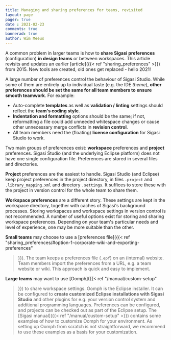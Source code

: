 ```yaml
---
title: Managing and sharing preferences for teams, revisited
layout: page
pager: true 
date : 2021-02-23
comments: true
bannerad: true
author: Wim Meeus
---
```



A common problem in larger teams is how to **share Sigasi
preferences** (configuration) **in design teams** or between
workspaces. This article revisits and updates an earlier [article]({{<
ref "sharing_preferences" >}}) from 2015. New tools are created, old
ones get replaced - hello 2021!

A large number of preferences control the behaviour of Sigasi Studio.
While some of them are entirely up to individual taste (e.g. the IDE
*theme*), **other preferences should be set the same for all team
members to ensure smooth teamwork**. For example:

* Auto-complete **templates** as well as **validation / linting**
  settings should reflect the **team's coding style**.
* **Indentation and formatting** options should be the same; if not,
  reformatting a file could add unneeded whitespace changes or cause
  other unnecessary merge conflicts in **revision control**.
* All team members need the (floating) **license configuration** for
  Sigasi Studio to work.

Two main groups of preferences exist: **workspace** preferences and
**project** preferences. Sigasi Studio (and the underlying Eclipse
platform) does not have one single configuration file. Preferences are
stored in several files and directories.

**Project** preferences are the easiest to
handle. Sigasi Studio (and Eclipse) keep project preferences in the
project directory, in files `.project` and `.library_mapping.xml` and
directory `.settings`. It suffices to store these with the project in
version control for the whole team to share them.

**Workspace preferences** are a different story. These settings are
kept in the workspace directory, together with caches of Sigasi's
background processes. Storing workspaces and workspace settings in
version control is not recommended. A number of useful options exist
for storing and sharing workspace preferences. Depending on your
team's particular needs and level of experience, one may be more
suitable than the other.

**Small teams** may choose to use a [preferences file]({{< ref
  "sharing_preferences/#option-1-corporate-wiki-and-exporting-preferences"
  >}}). The team keeps a preferences file (`.epf`) on an (internal)
  website. Team members import the preferences from a URL, e.g. a team
  website or wiki. This approach is quick and easy to implement.

**Large teams** may want to use [Oomph]({{< ref "/manual/custom-setup"
>}}) to share workspace settings. Oomph is the Eclipse installer. It
can be configured to **create customized Eclipse installations with
Sigasi Studio** and other plugins for e.g. your version control system
and additional programming languages. Preferences can be configured,
and projects can be checked out as part of the Eclipse setup.  The
[Sigasi manual]({{< ref "/manual/custom-setup" >}}) contains some
examples of how to customize Oomph for your environment. As setting up
Oomph from scratch is not straightforward, we recommend to use these
examples as a basis for your customization.

